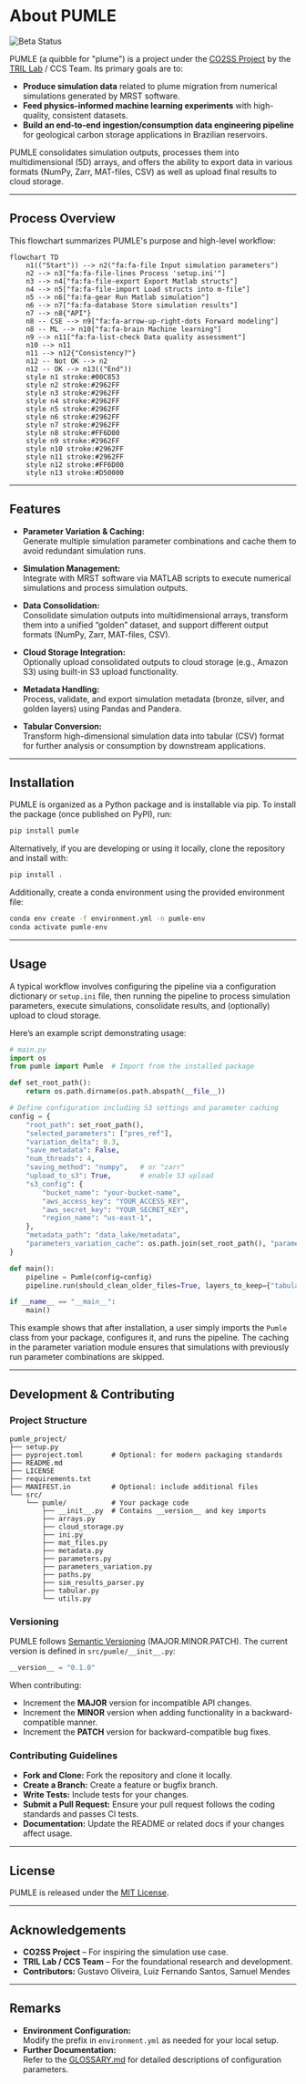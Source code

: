 # About PUMLE

![Beta Status](https://img.shields.io/badge/status-beta-brightgreen)

PUMLE (a quibble for "plume") is a project under the [CO2SS Project](https://co2ssproject.com) by the [TRIL Lab](http://www.tril.ci.ufpb.br) / CCS Team. Its primary goals are to:

- **Produce simulation data** related to plume migration from numerical simulations generated by MRST software.
- **Feed physics-informed machine learning experiments** with high-quality, consistent datasets.
- **Build an end-to-end ingestion/consumption data engineering pipeline** for geological carbon storage applications in Brazilian reservoirs.

PUMLE consolidates simulation outputs, processes them into multidimensional (5D) arrays, and offers the ability to export data in various formats (NumPy, Zarr, MAT-files, CSV) as well as upload final results to cloud storage.

---

## Process Overview

This flowchart summarizes PUMLE's purpose and high-level workflow:

```mermaid
flowchart TD
    n1(("Start")) --> n2("fa:fa-file Input simulation parameters")
    n2 --> n3["fa:fa-file-lines Process 'setup.ini'"]
    n3 --> n4["fa:fa-file-export Export Matlab structs"]
    n4 --> n5["fa:fa-file-import Load structs into m-file"]
    n5 --> n6["fa:fa-gear Run Matlab simulation"]
    n6 --> n7["fa:fa-database Store simulation results"]
    n7 --> n8{"API"}
    n8 -- CSE --> n9["fa:fa-arrow-up-right-dots Forward modeling"]
    n8 -- ML --> n10["fa:fa-brain Machine learning"]
    n9 --> n11["fa:fa-list-check Data quality assessment"]
    n10 --> n11
    n11 --> n12{"Consistency?"}
    n12 -- Not OK --> n2
    n12 -- OK --> n13(("End"))
    style n1 stroke:#00C853
    style n2 stroke:#2962FF
    style n3 stroke:#2962FF
    style n4 stroke:#2962FF
    style n5 stroke:#2962FF
    style n6 stroke:#2962FF
    style n7 stroke:#2962FF
    style n8 stroke:#FF6D00
    style n9 stroke:#2962FF
    style n10 stroke:#2962FF
    style n11 stroke:#2962FF
    style n12 stroke:#FF6D00
    style n13 stroke:#D50000
```

---

## Features

- **Parameter Variation & Caching:**  
  Generate multiple simulation parameter combinations and cache them to avoid redundant simulation runs.

- **Simulation Management:**  
  Integrate with MRST software via MATLAB scripts to execute numerical simulations and process simulation outputs.

- **Data Consolidation:**  
  Consolidate simulation outputs into multidimensional arrays, transform them into a unified “golden” dataset, and support different output formats (NumPy, Zarr, MAT-files, CSV).

- **Cloud Storage Integration:**  
  Optionally upload consolidated outputs to cloud storage (e.g., Amazon S3) using built-in S3 upload functionality.

- **Metadata Handling:**  
  Process, validate, and export simulation metadata (bronze, silver, and golden layers) using Pandas and Pandera.

- **Tabular Conversion:**  
  Transform high-dimensional simulation data into tabular (CSV) format for further analysis or consumption by downstream applications.

---

## Installation

PUMLE is organized as a Python package and is installable via pip. To install the package (once published on PyPI), run:

```bash
pip install pumle
```

Alternatively, if you are developing or using it locally, clone the repository and install with:

```bash
pip install .
```

Additionally, create a conda environment using the provided environment file:

```bash
conda env create -f environment.yml -n pumle-env
conda activate pumle-env
```

---

## Usage

A typical workflow involves configuring the pipeline via a configuration dictionary or `setup.ini` file, then running the pipeline to process simulation parameters, execute simulations, consolidate results, and (optionally) upload to cloud storage.

Here’s an example script demonstrating usage:

```python
# main.py
import os
from pumle import Pumle  # Import from the installed package

def set_root_path():
    return os.path.dirname(os.path.abspath(__file__))

# Define configuration including S3 settings and parameter caching
config = {
    "root_path": set_root_path(),
    "selected_parameters": ["pres_ref"],
    "variation_delta": 0.3,
    "save_metadata": False,
    "num_threads": 4,
    "saving_method": "numpy",   # or "zarr"
    "upload_to_s3": True,       # enable S3 upload
    "s3_config": {
        "bucket_name": "your-bucket-name",
        "aws_access_key": "YOUR_ACCESS_KEY",
        "aws_secret_key": "YOUR_SECRET_KEY",
        "region_name": "us-east-1",
    },
    "metadata_path": "data_lake/metadata",
    "parameters_variation_cache": os.path.join(set_root_path(), "parameters_cache.json"),
}

def main():
    pipeline = Pumle(config=config)
    pipeline.run(should_clean_older_files=True, layers_to_keep={"tabular_data"})

if __name__ == "__main__":
    main()
```

This example shows that after installation, a user simply imports the `Pumle` class from your package, configures it, and runs the pipeline. The caching in the parameter variation module ensures that simulations with previously run parameter combinations are skipped.

---

## Development & Contributing

### Project Structure

```
pumle_project/
├── setup.py
├── pyproject.toml       # Optional: for modern packaging standards
├── README.md
├── LICENSE
├── requirements.txt
├── MANIFEST.in          # Optional: include additional files
└── src/
    └── pumle/           # Your package code
        ├── __init__.py  # Contains __version__ and key imports
        ├── arrays.py
        ├── cloud_storage.py
        ├── ini.py
        ├── mat_files.py
        ├── metadata.py
        ├── parameters.py
        ├── parameters_variation.py
        ├── paths.py
        ├── sim_results_parser.py
        ├── tabular.py
        └── utils.py
```

### Versioning

PUMLE follows [Semantic Versioning](https://semver.org/) (MAJOR.MINOR.PATCH). The current version is defined in `src/pumle/__init__.py`:

```python
__version__ = "0.1.0"
```

When contributing:
- Increment the **MAJOR** version for incompatible API changes.
- Increment the **MINOR** version when adding functionality in a backward-compatible manner.
- Increment the **PATCH** version for backward-compatible bug fixes.

### Contributing Guidelines

- **Fork and Clone:** Fork the repository and clone it locally.
- **Create a Branch:** Create a feature or bugfix branch.
- **Write Tests:** Include tests for your changes.
- **Submit a Pull Request:** Ensure your pull request follows the coding standards and passes CI tests.
- **Documentation:** Update the README or related docs if your changes affect usage.

---

## License

PUMLE is released under the [MIT License](LICENSE).

---

## Acknowledgements

- **CO2SS Project** – For inspiring the simulation use case.
- **TRIL Lab / CCS Team** – For the foundational research and development.
- **Contributors:** Gustavo Oliveira, Luiz Fernando Santos, Samuel Mendes

---

## Remarks

- **Environment Configuration:**  
  Modify the prefix in `environment.yml` as needed for your local setup.
- **Further Documentation:**  
  Refer to the [GLOSSARY.md](GLOSSARY.md) for detailed descriptions of configuration parameters.
